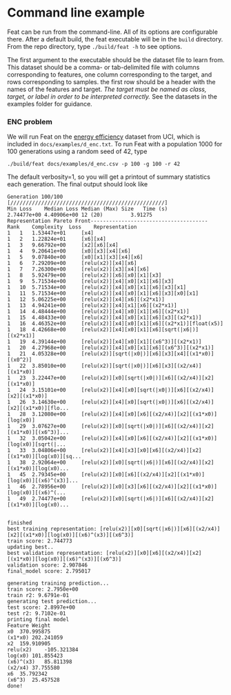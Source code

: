 # Command line example

Feat can be run from the command-line. All of its options are configurable there. 
After a default build, the feat executable will be in the `build` directory.  
From the repo directory, type `./build/feat -h` to see options.

The first argument to the executable should be the dataset file to learn from. This dataset should
be a comma- or tab-delimited file with columns corresponding to features, one column corresponding
to the target, and rows corresponding to samples. the first row should be a header with the names of
the features and target. *The target must be named as class, target, or label in order to be
interpreted correctly.* See the datasets in the examples folder for guidance. 

### ENC problem

We will run Feat on the [energy
efficiency](https://archive.ics.uci.edu/ml/datasets/Energy+efficiency) dataset from UCI, which is
included in `docs/examples/d_enc.txt`. 
To run Feat with a population 1000 for 100 generations using a random seed of 42, type

```
./build/feat docs/examples/d_enc.csv -p 100 -g 100 -r 42
```

The default verbosity=1, so you will get a printout of summary statistics each generation. The final
output should look like 

	Generation 100/100 [//////////////////////////////////////////////////]
	Min Loss	Median Loss	Median (Max) Size	Time (s)
	2.74477e+00	4.40906e+00	12 (20) 		3.91275
	Representation Pareto Front--------------------------------------
	Rank	Complexity	Loss	Representation
	1	1	1.53447e+01		[x4]
	1	2	1.22824e+01		[x6][x4]
	1	3	9.66792e+00		[x2][x6][x4]
	1	4	9.20641e+00		[x0][x3][x4][x6]
	1	5	9.07840e+00		[x0][x1][x3][x4][x6]
	1	6	7.29209e+00		[relu(x2)][x4][x6]
	1	7	7.26300e+00		[relu(x2)][x3][x4][x6]
	1	8	5.92479e+00		[relu(x2)][x6][x0][x1][x3]
	1	9	5.71534e+00		[relu(x2)][x4][x0][x1][x6][x3]
	1	10	5.71534e+00		[relu(x2)][x4][x0][x1][x6][x3][x1]
	1	11	5.71534e+00		[relu(x2)][x4][x0][x1][x6][x3][x0][x1]
	1	12	5.06225e+00		[relu(x2)][x4][x6][(x2*x1)]
	1	13	4.94241e+00		[relu(x2)][x4][x1][x6][(x2*x1)]
	1	14	4.48444e+00		[relu(x2)][x4][x0][x1][x6][(x2*x1)]
	1	15	4.48433e+00		[relu(x2)][x4][x0][x1][x6][x3][(x2*x1)]
	1	16	4.46352e+00		[relu(x2)][x4][x0][x1][x6][(x2*x1)][float(x5)]
	1	18	4.42668e+00		[relu(x2)][x4][x0][x1][x6][sqrt(|x6|)][(x2*x1)]
	1	19	4.39144e+00		[relu(x2)][x4][x0][x1][(x6^3)][(x2*x1)]
	1	20	4.27968e+00		[relu(x2)][x4][x0][x1][x6][(x6^3)][(x2*x1)]
	1	21	4.05328e+00		[relu(x2)][sqrt(|x0|)][x6][x3][x4][(x1*x0)][(x0^2)]
	1	22	3.85010e+00		[relu(x2)][sqrt(|x0|)][x6][x3][(x2/x4)][(x1*x0)]
	1	23	3.22447e+00		[relu(x2)][x0][sqrt(|x0|)][x6][(x2/x4)][x2][(x1*x0)]
	1	24	3.15101e+00		[relu(x2)][x4][x0][sqrt(|x0|)][x6][(x2/x4)][x2][(x1*x0)]
	1	26	3.14630e+00		[relu(x2)][x4][x0][sqrt(|x0|)][x6][(x2/x4)][x2][(x1*x0)][flo...
	1	28	3.12080e+00		[relu(x2)][x4][x0][x6][(x2/x4)][x2][(x1*x0)][log(x0)]
	1	29	3.07627e+00		[relu(x2)][x0][sqrt(|x0|)][x6][(x2/x4)][x2][(x1*x0)][(x6^3)]...
	1	32	3.05042e+00		[relu(x2)][x4][x0][x6][(x2/x4)][x2][(x1*x0)][log(x0)][sqrt(|...
	1	33	3.04806e+00		[relu(x2)][x4][x3][x0][x6][(x2/x4)][x2][(x1*x0)][log(x0)][sq...
	1	38	2.92064e+00		[relu(x2)][x0][sqrt(|x6|)][x6][(x2/x4)][x2][(x1*x0)][log(x0)...
	1	45	2.79345e+00		[relu(x2)][x0][x6][(x2/x4)][x2][(x1*x0)][log(x0)][(x6)^(x3)]...
	1	46	2.78956e+00		[relu(x2)][x0][x3][x6][(x2/x4)][x2][(x1*x0)][log(x0)][(x6)^(...
	1	49	2.74477e+00		[relu(x2)][x0][sqrt(|x6|)][x6][(x2/x4)][x2][(x1*x0)][log(x0)...


	finished
	best training representation: [relu(x2)][x0][sqrt(|x6|)][x6][(x2/x4)][x2][(x1*x0)][log(x0)][(x6)^(x3)][(x6^3)]
	train score: 2.744773
	updating best..
	best validation representation: [relu(x2)][x0][x6][(x2/x4)][x2][(x1*x0)][log(x0)][(x6)^(x3)][(x6^3)]
	validation score: 2.907846
	final_model score: 2.795017

	generating training prediction...
	train score: 2.7950e+00
	train r2: 9.6791e-01
	generating test prediction...
	test score: 2.8997e+00
	test r2: 9.7102e-01
	printing final model
	Feature	Weight
	x0	370.995875
	(x1*x0)	202.241059
	x2	159.910905
	relu(x2)	-105.321384
	log(x0)	101.855423
	(x6)^(x3)	85.811398
	(x2/x4)	37.755580
	x6	35.792342
	(x6^3)	25.457528
	done!   
